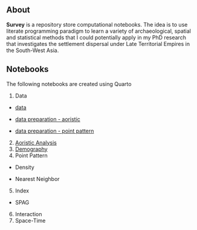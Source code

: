 ## About

**Survey** is a repository store computational notebooks. The idea is to use literate programming paradigm to learn a variety of archaeological, spatial and statistical methods that I could potentially apply in my PhD research that investigates the settlement dispersal under Late Territorial Empires in the South-West Asia.


## Notebooks

The following notebooks are created using Quarto

1. Data

 * [data](https://topographos.github.io/survey/01-data/data.html)
 
 * [data preparation - aoristic](https://topographos.github.io/survey/01-data/data_prep_aoristic.html)
 
 * [data preparation - point pattern](https://topographos.github.io/survey/01-data/data_prep_ppp.html)
 
2. [Aoristic Analysis](https://topographos.github.io/survey/01-data/aorist.html)
3. [Demography](https://topographos.github.io/survey/03-demography/demo.html)
4. Point Pattern

 * Density
 
 * Nearest Neighbor 
 
5. Index

 * SPAG
 
6. Interaction
6. Space-Time
